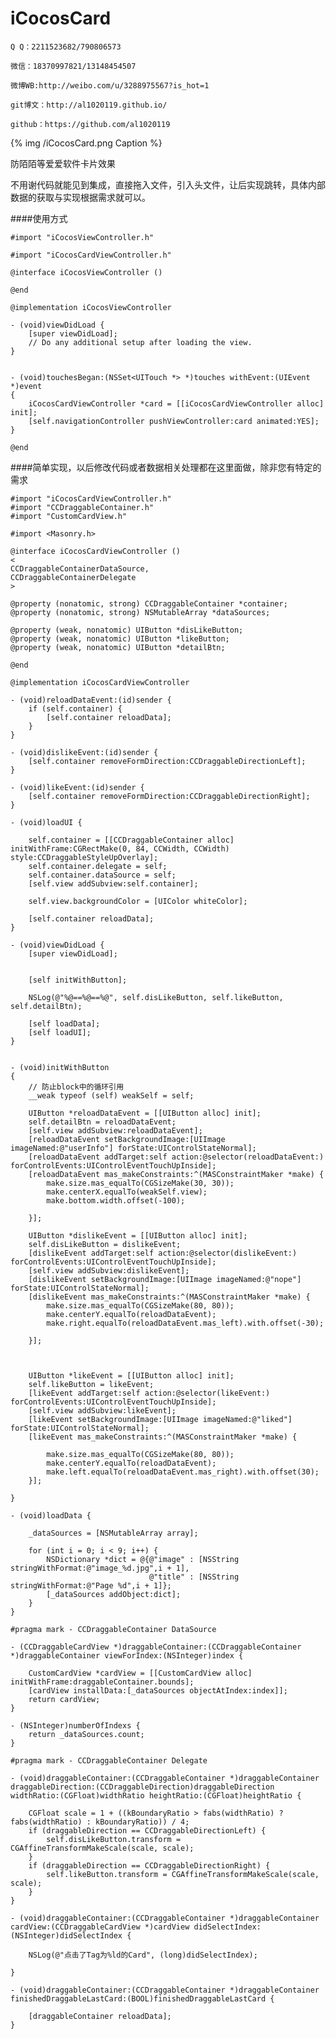 # iCocosCard



    Q Q：2211523682/790806573

    微信：18370997821/13148454507
    
    微博WB:http://weibo.com/u/3288975567?is_hot=1
    
	git博文：http://al1020119.github.io/
	
	github：https://github.com/al1020119




{% img /iCocosCard.png Caption %} 

防陌陌等爱爱软件卡片效果

不用谢代码就能见到集成，直接拖入文件，引入头文件，让后实现跳转，具体内部数据的获取与实现根据需求就可以。

####使用方式


	#import "iCocosViewController.h"
	
	#import "iCocosCardViewController.h"
	
	@interface iCocosViewController ()
	
	@end
	
	@implementation iCocosViewController
	
	- (void)viewDidLoad {
	    [super viewDidLoad];
	    // Do any additional setup after loading the view.
	}
	
	
	- (void)touchesBegan:(NSSet<UITouch *> *)touches withEvent:(UIEvent *)event
	{
	    iCocosCardViewController *card = [[iCocosCardViewController alloc] init];
	    [self.navigationController pushViewController:card animated:YES];
	}
	
	@end

####简单实现，以后修改代码或者数据相关处理都在这里面做，除非您有特定的需求

	
	#import "iCocosCardViewController.h"
	#import "CCDraggableContainer.h"
	#import "CustomCardView.h"
	
	#import <Masonry.h>
	
	@interface iCocosCardViewController ()
	<
	CCDraggableContainerDataSource,
	CCDraggableContainerDelegate
	>
	
	@property (nonatomic, strong) CCDraggableContainer *container;
	@property (nonatomic, strong) NSMutableArray *dataSources;
	
	@property (weak, nonatomic) UIButton *disLikeButton;
	@property (weak, nonatomic) UIButton *likeButton;
	@property (weak, nonatomic) UIButton *detailBtn;
	
	@end
	
	@implementation iCocosCardViewController
	
	- (void)reloadDataEvent:(id)sender {
	    if (self.container) {
	        [self.container reloadData];
	    }
	}
	
	- (void)dislikeEvent:(id)sender {
	    [self.container removeFormDirection:CCDraggableDirectionLeft];
	}
	
	- (void)likeEvent:(id)sender {
	    [self.container removeFormDirection:CCDraggableDirectionRight];
	}
	
	- (void)loadUI {
	    
	    self.container = [[CCDraggableContainer alloc] initWithFrame:CGRectMake(0, 84, CCWidth, CCWidth) style:CCDraggableStyleUpOverlay];
	    self.container.delegate = self;
	    self.container.dataSource = self;
	    [self.view addSubview:self.container];
	    
	    self.view.backgroundColor = [UIColor whiteColor];
	    
	    [self.container reloadData];
	}
	
	- (void)viewDidLoad {
	    [super viewDidLoad];
	
	    
	    [self initWithButton];
	    
	    NSLog(@"%@==%@==%@", self.disLikeButton, self.likeButton, self.detailBtn);
	    
	    [self loadData];
	    [self loadUI];
	}
	
	
	- (void)initWithButton
	{
	    // 防止block中的循环引用
	    __weak typeof (self) weakSelf = self;
	    
	    UIButton *reloadDataEvent = [[UIButton alloc] init];
	    self.detailBtn = reloadDataEvent;
	    [self.view addSubview:reloadDataEvent];
	    [reloadDataEvent setBackgroundImage:[UIImage imageNamed:@"userInfo"] forState:UIControlStateNormal];
	    [reloadDataEvent addTarget:self action:@selector(reloadDataEvent:) forControlEvents:UIControlEventTouchUpInside];
	    [reloadDataEvent mas_makeConstraints:^(MASConstraintMaker *make) {
	        make.size.mas_equalTo(CGSizeMake(30, 30));
	        make.centerX.equalTo(weakSelf.view);
	        make.bottom.width.offset(-100);
	    
	    }];
	    
	    UIButton *dislikeEvent = [[UIButton alloc] init];
	    self.disLikeButton = dislikeEvent;
	    [dislikeEvent addTarget:self action:@selector(dislikeEvent:) forControlEvents:UIControlEventTouchUpInside];
	    [self.view addSubview:dislikeEvent];
	    [dislikeEvent setBackgroundImage:[UIImage imageNamed:@"nope"] forState:UIControlStateNormal];
	    [dislikeEvent mas_makeConstraints:^(MASConstraintMaker *make) {
	        make.size.mas_equalTo(CGSizeMake(80, 80));
	        make.centerY.equalTo(reloadDataEvent);
	        make.right.equalTo(reloadDataEvent.mas_left).with.offset(-30);
	        
	    }];
	    
	    
	    
	    UIButton *likeEvent = [[UIButton alloc] init];
	    self.likeButton = likeEvent;
	    [likeEvent addTarget:self action:@selector(likeEvent:) forControlEvents:UIControlEventTouchUpInside];
	    [self.view addSubview:likeEvent];
	    [likeEvent setBackgroundImage:[UIImage imageNamed:@"liked"] forState:UIControlStateNormal];
	    [likeEvent mas_makeConstraints:^(MASConstraintMaker *make) {
	        
	        make.size.mas_equalTo(CGSizeMake(80, 80));
	        make.centerY.equalTo(reloadDataEvent);
	        make.left.equalTo(reloadDataEvent.mas_right).with.offset(30);
	    }];
	    
	}
	
	- (void)loadData {
	    
	    _dataSources = [NSMutableArray array];
	    
	    for (int i = 0; i < 9; i++) {
	        NSDictionary *dict = @{@"image" : [NSString stringWithFormat:@"image_%d.jpg",i + 1],
	                               @"title" : [NSString stringWithFormat:@"Page %d",i + 1]};
	        [_dataSources addObject:dict];
	    }
	}
	
	#pragma mark - CCDraggableContainer DataSource
	
	- (CCDraggableCardView *)draggableContainer:(CCDraggableContainer *)draggableContainer viewForIndex:(NSInteger)index {
	    
	    CustomCardView *cardView = [[CustomCardView alloc] initWithFrame:draggableContainer.bounds];
	    [cardView installData:[_dataSources objectAtIndex:index]];
	    return cardView;
	}
	
	- (NSInteger)numberOfIndexs {
	    return _dataSources.count;
	}
	
	#pragma mark - CCDraggableContainer Delegate
	
	- (void)draggableContainer:(CCDraggableContainer *)draggableContainer draggableDirection:(CCDraggableDirection)draggableDirection widthRatio:(CGFloat)widthRatio heightRatio:(CGFloat)heightRatio {
	    
	    CGFloat scale = 1 + ((kBoundaryRatio > fabs(widthRatio) ? fabs(widthRatio) : kBoundaryRatio)) / 4;
	    if (draggableDirection == CCDraggableDirectionLeft) {
	        self.disLikeButton.transform = CGAffineTransformMakeScale(scale, scale);
	    }
	    if (draggableDirection == CCDraggableDirectionRight) {
	        self.likeButton.transform = CGAffineTransformMakeScale(scale, scale);
	    }
	}
	
	- (void)draggableContainer:(CCDraggableContainer *)draggableContainer cardView:(CCDraggableCardView *)cardView didSelectIndex:(NSInteger)didSelectIndex {
	    
	    NSLog(@"点击了Tag为%ld的Card", (long)didSelectIndex);
	
	}
	
	- (void)draggableContainer:(CCDraggableContainer *)draggableContainer finishedDraggableLastCard:(BOOL)finishedDraggableLastCard {
	   
	    [draggableContainer reloadData];
	}



